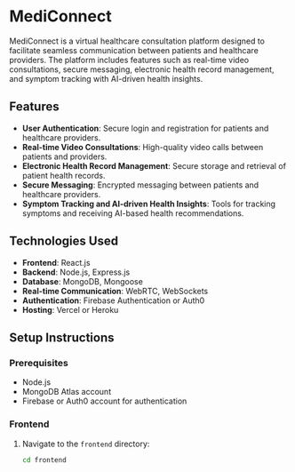# MediConnect

MediConnect is a virtual healthcare consultation platform designed to facilitate seamless communication between patients and healthcare providers. The platform includes features such as real-time video consultations, secure messaging, electronic health record management, and symptom tracking with AI-driven health insights.

## Features

- **User Authentication**: Secure login and registration for patients and healthcare providers.
- **Real-time Video Consultations**: High-quality video calls between patients and providers.
- **Electronic Health Record Management**: Secure storage and retrieval of patient health records.
- **Secure Messaging**: Encrypted messaging between patients and healthcare providers.
- **Symptom Tracking and AI-driven Health Insights**: Tools for tracking symptoms and receiving AI-based health recommendations.

## Technologies Used

- **Frontend**: React.js
- **Backend**: Node.js, Express.js
- **Database**: MongoDB, Mongoose
- **Real-time Communication**: WebRTC, WebSockets
- **Authentication**: Firebase Authentication or Auth0
- **Hosting**: Vercel or Heroku

## Setup Instructions

### Prerequisites

- Node.js
- MongoDB Atlas account
- Firebase or Auth0 account for authentication

### Frontend

1. Navigate to the `frontend` directory:
   ```sh
   cd frontend
